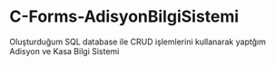 # C-Forms-AdisyonBilgiSistemi
 Oluşturduğum SQL database ile CRUD işlemlerini kullanarak yaptğım Adisyon ve Kasa Bilgi Sistemi
